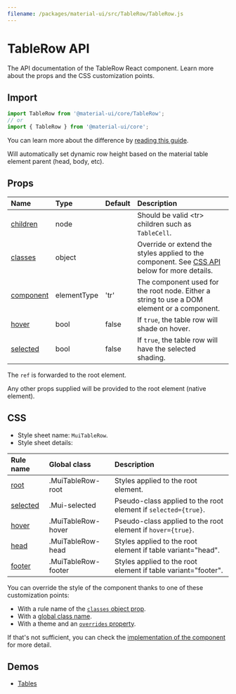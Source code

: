 ```yaml
---
filename: /packages/material-ui/src/TableRow/TableRow.js
---
```


<!--- This documentation is automatically generated, do not try to edit it. -->

# TableRow API

<p class="description">The API documentation of the TableRow React component. Learn more about the props and the CSS customization points.</p>

## Import

```js
import TableRow from '@material-ui/core/TableRow';
// or
import { TableRow } from '@material-ui/core';
```

You can learn more about the difference by [reading this guide](/guides/minimizing-bundle-size/).

Will automatically set dynamic row height
based on the material table element parent (head, body, etc).

## Props

| Name | Type | Default | Description |
|:-----|:-----|:--------|:------------|
| <a class="anchor-link" id="props--children"></a><a href="#props--children" class="prop-name">children</a> | <span class="prop-type">node</span> |  | Should be valid &lt;tr> children such as `TableCell`. |
| <a class="anchor-link" id="props--classes"></a><a href="#props--classes" class="prop-name">classes</a> | <span class="prop-type">object</span> |  | Override or extend the styles applied to the component. See [CSS API](#css) below for more details. |
| <a class="anchor-link" id="props--component"></a><a href="#props--component" class="prop-name">component</a> | <span class="prop-type">elementType</span> | <span class="prop-default">'tr'</span> | The component used for the root node. Either a string to use a DOM element or a component. |
| <a class="anchor-link" id="props--hover"></a><a href="#props--hover" class="prop-name">hover</a> | <span class="prop-type">bool</span> | <span class="prop-default">false</span> | If `true`, the table row will shade on hover. |
| <a class="anchor-link" id="props--selected"></a><a href="#props--selected" class="prop-name">selected</a> | <span class="prop-type">bool</span> | <span class="prop-default">false</span> | If `true`, the table row will have the selected shading. |

The `ref` is forwarded to the root element.

Any other props supplied will be provided to the root element (native element).

## CSS

- Style sheet name: `MuiTableRow`.
- Style sheet details:

| Rule name | Global class | Description |
|:-----|:-------------|:------------|
| <a class="anchor-link" id="css--root"></a><a href="#css--root" class="prop-name">root</a> | <span class="prop-name">.MuiTableRow-root</span> | Styles applied to the root element.
| <a class="anchor-link" id="css--selected"></a><a href="#css--selected" class="prop-name">selected</a> | <span class="prop-name">.Mui-selected</span> | Pseudo-class applied to the root element if `selected={true}`.
| <a class="anchor-link" id="css--hover"></a><a href="#css--hover" class="prop-name">hover</a> | <span class="prop-name">.MuiTableRow-hover</span> | Pseudo-class applied to the root element if `hover={true}`.
| <a class="anchor-link" id="css--head"></a><a href="#css--head" class="prop-name">head</a> | <span class="prop-name">.MuiTableRow-head</span> | Styles applied to the root element if table variant="head".
| <a class="anchor-link" id="css--footer"></a><a href="#css--footer" class="prop-name">footer</a> | <span class="prop-name">.MuiTableRow-footer</span> | Styles applied to the root element if table variant="footer".

You can override the style of the component thanks to one of these customization points:

- With a rule name of the [`classes` object prop](/customization/components/#overriding-styles-with-classes).
- With a [global class name](/customization/components/#overriding-styles-with-global-class-names).
- With a theme and an [`overrides` property](/customization/globals/#css).

If that's not sufficient, you can check the [implementation of the component](https://github.com/mui-org/material-ui/blob/master/packages/material-ui/src/TableRow/TableRow.js) for more detail.

## Demos

- [Tables](/components/tables/)

